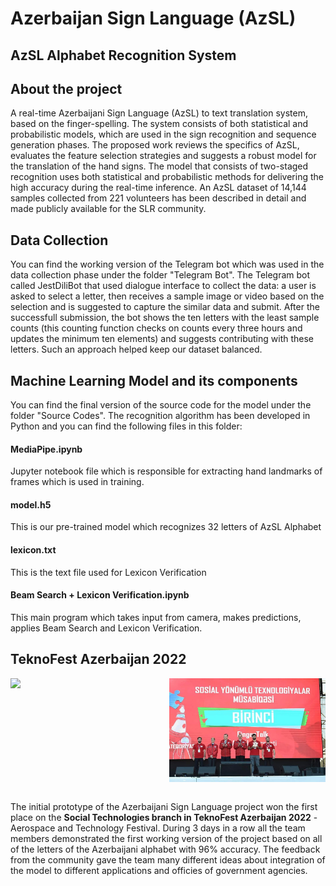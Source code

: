 # Azerbaijan Sign Language (AzSL)
## AzSL Alphabet Recognition System

<h2> About the project </h2>

<p>
A real-time Azerbaijani Sign Language (AzSL) to text translation system, based on the finger-spelling. The system consists of both statistical and probabilistic models, which are used in the sign recognition and sequence generation phases. The proposed work reviews the specifics of AzSL, evaluates the feature selection strategies and suggests a robust model for the translation of the hand signs. The model that consists of two-staged recognition uses both statistical and probabilistic methods for delivering the high accuracy during the real-time inference. An AzSL dataset of 14,144 samples collected from
221 volunteers has been described in detail and made publicly available for the SLR community.
</p>

<h2>Data Collection</h2>
You can find the working version of the Telegram bot which was used in the data collection phase under the folder "Telegram Bot". 
The Telegram bot called JestDiliBot that used dialogue interface to collect the data: a user is asked to select a letter, then receives a sample image or video based on the selection and is suggested to capture the similar data and submit. After the successfull submission, the bot shows the ten letters with the least sample counts (this counting function checks on counts every three hours and updates the minimum ten elements) and suggests contributing with these letters. Such an approach helped keep our dataset balanced.

<h2>Machine Learning Model and its components</h2>
You can find the final version of the source code for the model under the folder "Source Codes". The recognition algorithm has been developed in Python and you can find the following files in this folder:

<h4>MediaPipe.ipynb</h4> 
Jupyter notebook file which is responsible for extracting hand landmarks of frames which is used in training.

<h4>model.h5</h4>
This is our pre-trained model which recognizes 32 letters of AzSL Alphabet

<h4>lexicon.txt</h4>
This is the text file used for Lexicon Verification

<h4>Beam Search + Lexicon Verification.ipynb</h4>
This main program which takes input from camera, makes predictions, applies Beam Search and Lexicon Verification.


<h2>TeknoFest Azerbaijan 2022</h2>
<div style="display: flex; justify-content: space-between;">
  <img src="/images/Team.JPG" width="250" >
  <img src="/images/Stage.JPG" width="250" >
</div>
<br />

The initial prototype of the Azerbaijani Sign Language project won the first place on the <b>Social Technologies branch in TeknoFest Azerbaijan 2022</b> - Aerospace and Technology Festival. During 3 days in a row all the team members demonstrated the first working version of the project based on all of the letters of the Azerbaijani alphabet with 96% accuracy. The feedback from the community gave the team many different ideas about integration of the model to different applications and officies of government agencies.
